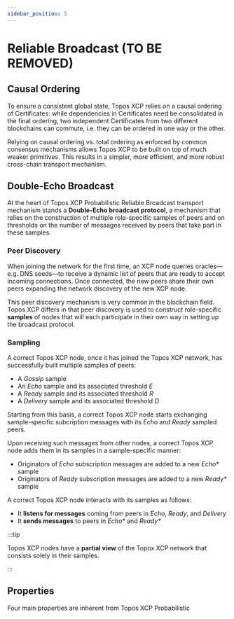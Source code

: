 ```yaml
---
sidebar_position: 5
---
```


# Reliable Broadcast (TO BE REMOVED)

## Causal Ordering

To ensure a consistent global state, Topos XCP relies on a causal ordering of Certificates: while dependencies in Certificates need be consolidated in the final ordering, two independent Certificates from two different blockchains can commute, i.e. they can be ordered in one way or the other.

Relying on causal ordering vs. total ordering as enforced by common consensus mechanisms allows Topos XCP to be built on top of much weaker primitives. This results in a simpler, more efficient, and more robust cross-chain transport mechanism.

## Double-Echo Broadcast

At the heart of Topos XCP Probabilistic Reliable Broadcast transport mechanism stands a **Double-Echo broadcast protocol**, a mechanism that relies on the construction of multiple role-specific samples of peers and on thresholds on the number of messages received by peers that take part in these samples.

### Peer Discovery

When joining the network for the first time, an XCP node queries oracles—e.g. DNS seeds—to receive a dynamic list of peers that are ready to accept incoming connections. Once connected, the new peers share their own peers expanding the network discovery of the new XCP node.

This peer discovery mechanism is very common in the blockchain field. Topos XCP differs in that peer discovery is used to construct role-specific **samples** of nodes that will each participate in their own way in setting up the broadcast protocol.

### Sampling

A correct Topos XCP node, once it has joined the Topos XCP network, has successfully built multiple samples of peers:

- A _Gossip_ sample
- An _Echo_ sample and its associated threshold $E$
- A _Ready_ sample and its associated threshold $R$
- A _Delivery_ sample and its associated threshold $D$

Starting from this basis, a correct Topos XCP node starts exchanging sample-specific subcription messages with its _Echo_ and _Ready_ sampled peers.

Upon receiving such messages from other nodes, a correct Topos XCP node adds them in its samples in a sample-specific manner:

- Originators of _Echo_ subscription messages are added to a new _Echo\*_ sample
- Originators of _Ready_ subscription messages are added to a new _Ready\*_ sample

A correct Topos XCP node interacts with its samples as follows:

- It **listens for messages** coming from peers in _Echo_, _Ready_, and _Delivery_
- It **sends messages** to peers in _Echo\*_ and _Ready\*_

:::tip

Topos XCP nodes have a **partial view** of the Topox XCP network that consists solely in their samples.

:::

## Properties

Four main properties are inherent from Topos XCP Probabilistic
